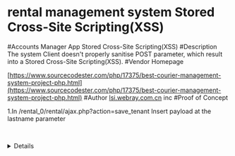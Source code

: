 # rental management system Stored Cross-Site Scripting(XSS)
#Accounts Manager App Stored Cross-Site Scripting(XSS)
#Description
The system Client doesn't properly sanitise POST parameter, which result into a Stored Cross-Site Scripting(XSS).
#Vendor Homepage

[https://www.sourcecodester.com/php/17375/best-courier-management-system-project-php.html](https://www.sourcecodester.com/php/17375/best-courier-management-system-project-php.html)
#Author
[lsi.webray.com.cn](https://github.com/lscjl/lsi.webray.com.cn) inc
#Proof of Concept

1.In /rental\_0/rental/ajax.php?action=save\_tenant Insert payload at the lastname parameter

  <details ontoggle=&#x61;&#x6c;&#x65;&#x72;&#x74;&#x28;&#x31;&#x29;>

![image](images/L2a2H1VjiHnPuC8r1z_n2EhAMB4M0hBusG0dA0mx2iE.png)

![image](images/kCzc2vogwH-ALNcM6M2mWIGHx6Eodbhz8PBUo4iXdxk.png)



![image](images/wdvTsJKQo9xAIve7-7zrgWjZNeIPglxOR-mDWdEkdIA.png)

2.Refresh the page, click on the details tab, and the inserted XSS code will be executed

![image](images/UcgfDdwDcx4V9s-3s1dNavQfBmpqhMLxSUsZUGL26Nc.png)

